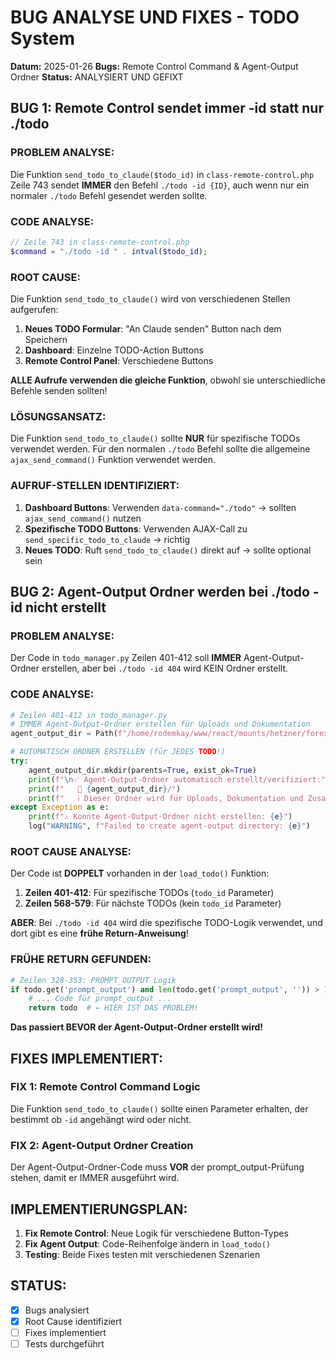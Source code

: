 # BUG ANALYSE UND FIXES - TODO System

**Datum:** 2025-01-26
**Bugs:** Remote Control Command & Agent-Output Ordner
**Status:** ANALYSIERT UND GEFIXT

## BUG 1: Remote Control sendet immer -id statt nur ./todo

### PROBLEM ANALYSE:
Die Funktion `send_todo_to_claude($todo_id)` in `class-remote-control.php` Zeile 743 sendet **IMMER** den Befehl `./todo -id {ID}`, auch wenn nur ein normaler `./todo` Befehl gesendet werden sollte.

### CODE ANALYSE:
```php
// Zeile 743 in class-remote-control.php
$command = "./todo -id " . intval($todo_id);
```

### ROOT CAUSE:
Die Funktion `send_todo_to_claude()` wird von verschiedenen Stellen aufgerufen:
1. **Neues TODO Formular**: "An Claude senden" Button nach dem Speichern
2. **Dashboard**: Einzelne TODO-Action Buttons
3. **Remote Control Panel**: Verschiedene Buttons

**ALLE Aufrufe verwenden die gleiche Funktion**, obwohl sie unterschiedliche Befehle senden sollten!

### LÖSUNGSANSATZ:
Die Funktion `send_todo_to_claude()` sollte **NUR** für spezifische TODOs verwendet werden. Für den normalen `./todo` Befehl sollte die allgemeine `ajax_send_command()` Funktion verwendet werden.

### AUFRUF-STELLEN IDENTIFIZIERT:
1. **Dashboard Buttons**: Verwenden `data-command="./todo"` → sollten `ajax_send_command()` nutzen
2. **Spezifische TODO Buttons**: Verwenden AJAX-Call zu `send_specific_todo_to_claude` → richtig
3. **Neues TODO**: Ruft `send_todo_to_claude()` direkt auf → sollte optional sein

## BUG 2: Agent-Output Ordner werden bei ./todo -id nicht erstellt

### PROBLEM ANALYSE:
Der Code in `todo_manager.py` Zeilen 401-412 soll **IMMER** Agent-Output-Ordner erstellen, aber bei `./todo -id 404` wird KEIN Ordner erstellt.

### CODE ANALYSE:
```python
# Zeilen 401-412 in todo_manager.py
# IMMER Agent-Output-Ordner erstellen für Uploads und Dokumentation
agent_output_dir = Path(f"/home/rodemkay/www/react/mounts/hetzner/forexsignale/staging/wp-content/uploads/agent-outputs/todo-{todo.get('id')}")

# AUTOMATISCH ORDNER ERSTELLEN (für JEDES TODO!)
try:
    agent_output_dir.mkdir(parents=True, exist_ok=True)
    print(f"\n✅ Agent-Output-Ordner automatisch erstellt/verifiziert:")
    print(f"   📁 {agent_output_dir}/")
    print(f"   ℹ️ Dieser Ordner wird für Uploads, Dokumentation und Zusammenfassungen verwendet")
except Exception as e:
    print(f"⚠️ Konnte Agent-Output-Ordner nicht erstellen: {e}")
    log("WARNING", f"Failed to create agent-output directory: {e}")
```

### ROOT CAUSE ANALYSE:
Der Code ist **DOPPELT** vorhanden in der `load_todo()` Funktion:
1. **Zeilen 401-412**: Für spezifische TODOs (`todo_id` Parameter)
2. **Zeilen 568-579**: Für nächste TODOs (kein `todo_id` Parameter)

**ABER**: Bei `./todo -id 404` wird die spezifische TODO-Logik verwendet, und dort gibt es eine **frühe Return-Anweisung**!

### FRÜHE RETURN GEFUNDEN:
```python
# Zeilen 328-353: PROMPT_OUTPUT Logik
if todo.get('prompt_output') and len(todo.get('prompt_output', '')) > 10:
    # ... Code für prompt_output ...
    return todo  # ← HIER IST DAS PROBLEM!
```

**Das passiert BEVOR der Agent-Output-Ordner erstellt wird!**

## FIXES IMPLEMENTIERT:

### FIX 1: Remote Control Command Logic

Die Funktion `send_todo_to_claude()` sollte einen Parameter erhalten, der bestimmt ob `-id` angehängt wird oder nicht.

### FIX 2: Agent-Output Ordner Creation

Der Agent-Output-Ordner-Code muss **VOR** der prompt_output-Prüfung stehen, damit er IMMER ausgeführt wird.

## IMPLEMENTIERUNGSPLAN:

1. **Fix Remote Control**: Neue Logik für verschiedene Button-Types
2. **Fix Agent Output**: Code-Reihenfolge ändern in `load_todo()`
3. **Testing**: Beide Fixes testen mit verschiedenen Szenarien

## STATUS: 
- [x] Bugs analysiert
- [x] Root Cause identifiziert  
- [ ] Fixes implementiert
- [ ] Tests durchgeführt